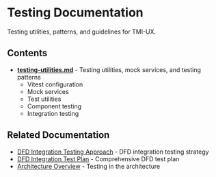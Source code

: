 # Testing Documentation

Testing utilities, patterns, and guidelines for TMI-UX.

## Contents

- **[testing-utilities.md](testing-utilities.md)** - Testing utilities, mock services, and testing patterns
  - Vitest configuration
  - Mock services
  - Test utilities
  - Component testing
  - Integration testing

## Related Documentation

- [DFD Integration Testing Approach](../../agent/dfd-integration-testing-approach.md) - DFD integration testing strategy
- [DFD Integration Test Plan](../../agent/dfd-integration-test-plan.md) - Comprehensive DFD test plan
- [Architecture Overview](../../reference/architecture/overview.md) - Testing in the architecture
